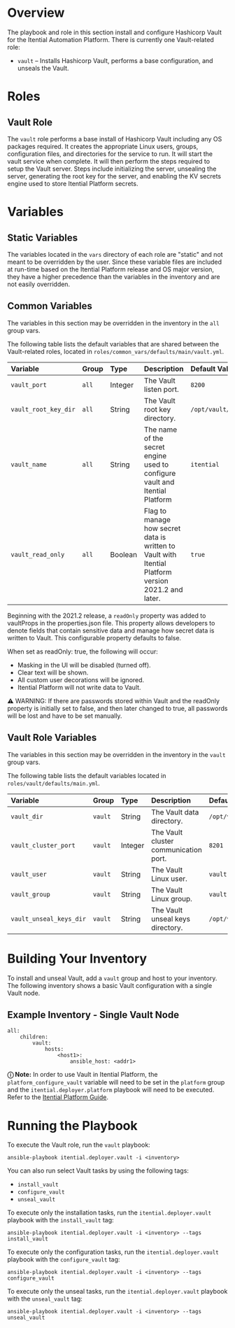 # Overview

The playbook and role in this section install and configure Hashicorp Vault for the Itential Automation Platform.  There is currently one Vault-related role:

* `vault` – Installs Hashicorp Vault, performs a base configuration, and unseals the Vault.

# Roles

## Vault Role

The `vault` role performs a base install of Hashicorp Vault including any OS packages required. It creates the appropriate Linux users, groups, configuration files, and directories for the service to run. It will start the vault service when complete.  It will then perform the steps required to setup the Vault server. Steps include initializing the server, unsealing the server, generating the root key for the server, and enabling the KV secrets engine used to store Itential Platform secrets. 

# Variables

## Static Variables

The variables located in the `vars` directory of each role are "static" and not meant to be overridden by the user.  Since these variable files are included at run-time based on the Itential Platform release and OS major version, they have a higher precedence than the variables in the inventory and are not easily overridden.

## Common Variables

The variables in this section may be overridden in the inventory in the `all` group vars.

The following table lists the default variables that are shared between the Vault-related roles, located in `roles/common_vars/defaults/main/vault.yml`.

| Variable | Group | Type | Description | Default Value
| :------- | :---- | :--- | :---------- | :------------
| `vault_port` | `all` | Integer | The Vault listen port. | `8200`
| `vault_root_key_dir` | `all` | String | The Vault root key directory. | `/opt/vault/keys/root_key`
| `vault_name` | `all` | String | The name of the secret engine used to configure vault and Itential Platform | `itential`
| `vault_read_only` | `all` | Boolean | Flag to manage how secret data is written to Vault with Itential Platform version 2021.2 and later. | `true`

Beginning with the 2021.2 release, a `readOnly` property was added to vaultProps in the properties.json file. This property allows developers to denote fields that contain sensitive data and manage how secret data is written to Vault. This configurable property defaults to false.

When set as readOnly: true, the following will occur:

 - Masking in the UI will be disabled (turned off).
 - Clear text will be shown.
 - All custom user decorations will be ignored.
 - Itential Platform will not write data to Vault.

⚠ WARNING: If there are passwords stored within Vault and the readOnly property is initially set to false, and then later changed to true, all passwords will be lost and have to be set manually.

## Vault Role Variables

The variables in this section may be overridden in the inventory in the `vault` group vars.

The following table lists the default variables located in `roles/vault/defaults/main.yml`.

| Variable | Group | Type | Description | Default Value
| :------- | :---- | :--- | :---------- | :------------
| `vault_dir` | `vault` | String | The Vault data directory. | `/opt/vault`
| `vault_cluster_port` | `vault` | Integer | The Vault cluster communication port. | `8201`
| `vault_user` | `vault` | String |The Vault Linux user. | `vault`
| `vault_group` | `vault` | String | The Vault Linux group. | `vault`
| `vault_unseal_keys_dir` | `vault` | String | The Vault unseal keys directory. | `/opt/vault/keys/unseal_keys`

# Building Your Inventory

To install and unseal Vault, add a `vault` group and host to your inventory.  The following inventory shows a basic Vault configuration with a single Vault node.

## Example Inventory - Single Vault Node

```
all:
    children:
        vault:
            hosts:
                <host1>:
                    ansible_host: <addr1>
```

**&#9432; Note:**
In order to use Vault in Itential Platform, the `platform_configure_vault` variable will need to be set in the `platform` group and the `itential.deployer.platform` playbook will need to be executed.  Refer to the [Itential Platform Guide](itential_platform_guide.md).

# Running the Playbook

To execute the Vault role, run the `vault` playbook:

```
ansible-playbook itential.deployer.vault -i <inventory>
```

You can also run select Vault tasks by using the following tags:

* `install_vault`
* `configure_vault`
* `unseal_vault`

To execute only the installation tasks, run the `itential.deployer.vault` playbook with the `install_vault` tag:

```
ansible-playbook itential.deployer.vault -i <inventory> --tags install_vault
```

To execute only the configuration tasks, run the `itential.deployer.vault` playbook with the `configure_vault` tag:

```
ansible-playbook itential.deployer.vault -i <inventory> --tags configure_vault
```

To execute only the unseal tasks, run the `itential.deployer.vault` playbook with the `unseal_vault` tag:

```
ansible-playbook itential.deployer.vault -i <inventory> --tags unseal_vault
```
